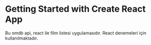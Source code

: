 # Getting Started with Create React App
Bu omdb api, react ile film listesi uygulamasıdır. React denemeleri için kullanılmaktadır.
